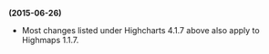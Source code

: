 **(2015-06-26)**
        
- Most changes listed under Highcharts 4.1.7 above also apply to Highmaps 1.1.7.